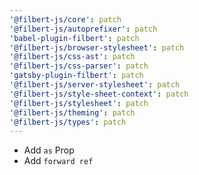 ```yaml
---
'@filbert-js/core': patch
'@filbert-js/autoprefixer': patch
'babel-plugin-filbert': patch
'@filbert-js/browser-stylesheet': patch
'@filbert-js/css-ast': patch
'@filbert-js/css-parser': patch
'gatsby-plugin-filbert': patch
'@filbert-js/server-stylesheet': patch
'@filbert-js/style-sheet-context': patch
'@filbert-js/stylesheet': patch
'@filbert-js/theming': patch
'@filbert-js/types': patch
---
```


- Add `as` Prop
- Add `forward ref`
